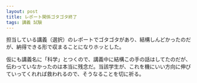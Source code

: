 ```yaml
---
layout: post
title: レポート関係ゴタゴタ終了
tags: 講義 試験
---
```


担当している講義（選択）のレポートでゴタゴタがあり、結構しんどかったのだが、納得できる形で収まることになりホッとした。

仮にも講義名に「科学」とつくので、講義中に結構この手の話はしてたのだが、伝わっていなかったのは本当に残念だ。当該学生が、これを機にいい方向に伸びていってくれれば救われるので、そうなることを切に祈る。
